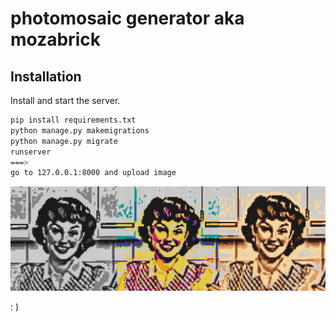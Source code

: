 # photomosaic generator aka mozabrick
## Installation

Install  and start the server.

```sh
pip install requirements.txt
python manage.py makemigrations
python manage.py migrate
runserver
===>
go to 127.0.0.1:8000 and upload image
```
![](test.png)


: )
